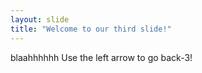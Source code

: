 ```yaml
---
layout: slide
title: "Welcome to our third slide!"
---
```

blaahhhhhh
Use the left arrow to go back-3!
